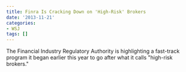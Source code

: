 ```yaml
---
title: Finra Is Cracking Down on 'High-Risk' Brokers
date: '2013-11-21'
categories:
- WSJ
tags: []
---
```

The Financial Industry Regulatory Authority is highlighting a fast-track program it began earlier this year to go after what it calls "high-risk brokers."